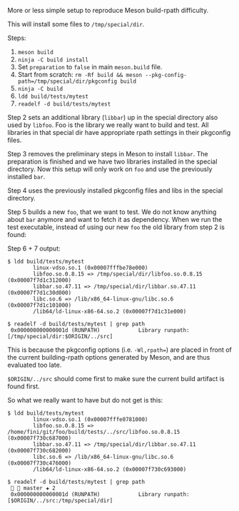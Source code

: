 More or less simple setup to reproduce Meson build-rpath difficulty.

This will install some files to `/tmp/special/dir`.

Steps:

1. `meson build`
2. `ninja -C build install`
3. Set `preparation` to `false` in main `meson.build` file.
4. Start from scratch: `rm -Rf build && meson --pkg-config-path=/tmp/special/dir/pkgconfig build`
5. `ninja -C build`
6. `ldd build/tests/mytest`
7. `readelf -d build/tests/mytest`

Step 2 sets an additional library (`libbar`) up in the special directory also used by `libfoo`.
Foo is the library we really want to build and test.
All libraries in that special dir have appropriate rpath settings in
their pkgconfig files.

Step 3 removes the preliminary steps in Meson to install `libbar`. The preparation is finished
and we have two libraries installed in the special directory. Now this setup will only work
on `foo` and use the previously installed `bar`.

Step 4 uses the previously installed pkgconfig files and libs in the special directory.

Step 5 builds a new `foo`, that we want to test. We do not know anything about `bar` anymore and
want to fetch it as dependency. When we run the test executable, instead of using
our new `foo` the old library from step 2 is found:

Step 6 + 7 output:
```
$ ldd build/tests/mytest
        linux-vdso.so.1 (0x00007fffbe78e000)
        libfoo.so.0.8.15 => /tmp/special/dir/libfoo.so.0.8.15 (0x00007f7d1c312000)
        libbar.so.47.11 => /tmp/special/dir/libbar.so.47.11 (0x00007f7d1c30d000)
        libc.so.6 => /lib/x86_64-linux-gnu/libc.so.6 (0x00007f7d1c101000)
        /lib64/ld-linux-x86-64.so.2 (0x00007f7d1c31e000)

$ readelf -d build/tests/mytest | grep path
 0x000000000000001d (RUNPATH)            Library runpath: [/tmp/special/dir:$ORIGIN/../src]
```

This is because the pkgconfig options (i.e. `-Wl,rpath=`) are placed in front of the current building-rpath options generated by Meson,
and are thus evaluated too late.

`$ORIGIN/../src` should come first to make sure the current build artifact is found first.

So what we really want to have but do not get is this:
```
$ ldd build/tests/mytest
        linux-vdso.so.1 (0x00007fffe0781000)
        libfoo.so.0.8.15 => /home/fini/git/foo/build/tests/../src/libfoo.so.0.8.15 (0x00007f730c687000)
        libbar.so.47.11 => /tmp/special/dir/libbar.so.47.11 (0x00007f730c682000)
        libc.so.6 => /lib/x86_64-linux-gnu/libc.so.6 (0x00007f730c476000)
        /lib64/ld-linux-x86-64.so.2 (0x00007f730c693000)

$ readelf -d build/tests/mytest | grep path                                                                                                                                  master ✚ 2 
 0x000000000000001d (RUNPATH)            Library runpath: [$ORIGIN/../src:/tmp/special/dir]
```

